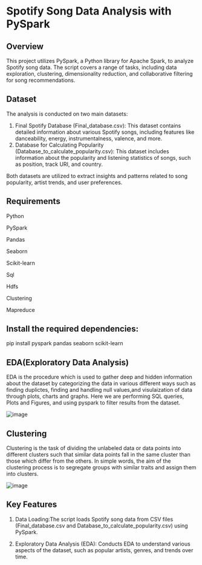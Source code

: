 # Spotify Song Data Analysis with PySpark

## Overview
This project utilizes PySpark, a Python library for Apache Spark, to analyze Spotify song data. The script covers a range of tasks, including data exploration, clustering, dimensionality reduction, and collaborative filtering for song recommendations.

## Dataset
The analysis is conducted on two main datasets:
1. Final Spotify Database (Final_database.csv):
This dataset contains detailed information about various Spotify songs, including features like danceability, energy, instrumentalness, valence, and more.
2. Database for Calculating Popularity (Database_to_calculate_popularity.csv):
This dataset includes information about the popularity and listening statistics of songs, such as position, track URI, and country.

Both datasets are utilized to extract insights and patterns related to song popularity, artist trends, and user preferences.

## Requirements
Python 

PySpark

Pandas

Seaborn

Scikit-learn

Sql

Hdfs

Clustering

Mapreduce

## Install the required dependencies:

pip install pyspark pandas seaborn scikit-learn

## EDA(Exploratory Data Analysis)

EDA is the procedure which is used to gather deep and hidden information about the dataset by categorizing the data in various different ways such as finding duplictes, finding and handling null values,and visulaization of data through plots, charts and graphs.
Here we are performing SQL queries, Plots and Figures, and using pyspark to filter results from the dataset.

![image](https://github.com/Shams261/BIG_DATA_REPOSITORY/assets/56577910/7dccfd36-9404-4c4c-bf41-2243b6d03789)

## Clustering
Clustering is the task of dividing the unlabeled data or data points into different clusters such that similar data points fall in the same cluster than those which differ from the others. In simple words, the aim of the clustering process is to segregate groups with similar traits and assign them into clusters.

![image](https://github.com/Shams261/BIG_DATA_REPOSITORY/assets/56577910/83dd59d9-6945-48bf-8de7-170743d59b59)

## Key Features

1. Data Loading:The script loads Spotify song data from CSV files (Final_database.csv and Database_to_calculate_popularity.csv) using PySpark.

2. Exploratory Data Analysis (EDA): Conducts EDA to understand various aspects of the dataset, such as popular artists, genres, and trends over time.












